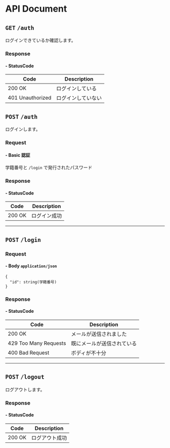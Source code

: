 # API Document

## `GET` `/auth`
ログインできているか確認します。

### Response

#### - StatusCode

| Code | Description |
|------|-------------|
| 200 OK | ログインしている |
| 401 Unauthorized | ログインしていない |

## `POST` `/auth`
ログインします。

### Request

#### - Basic 認証
学籍番号と `/login` で発行されたパスワード

### Response

#### - StatusCode

| Code | Description |
|------|-------------|
| 200 OK | ログイン成功 |

---

## `POST` `/login`

### Request

#### - Body `application/json`

```
{
  "id": string(学籍番号)
}
```

### Response

#### - StatusCode

| Code | Description |
|------|-------------|
| 200 OK | メールが送信されました |
| 429 Too Many Requests | 既にメールが送信されている |
| 400 Bad Request | ボディが不十分 |

---

## `POST` `/logout`
ログアウトします。

### Response

#### - StatusCode

| Code | Description |
|------|-------------|
| 200 OK | ログアウト成功 |

